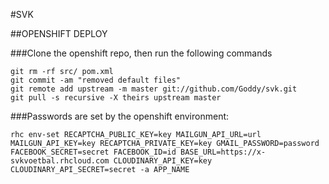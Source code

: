 #SVK

##OPENSHIFT DEPLOY

###Clone the openshift repo, then run the following commands
```
git rm -rf src/ pom.xml
git commit -am "removed default files"
git remote add upstream -m master git://github.com/Goddy/svk.git
git pull -s recursive -X theirs upstream master
```

###Passwords are set by the openshift environment:
```
rhc env-set RECAPTCHA_PUBLIC_KEY=key MAILGUN_API_URL=url MAILGUN_API_KEY=key RECAPTCHA_PRIVATE_KEY=key GMAIL_PASSWORD=password FACEBOOK_SECRET=secret FACEBOOK_ID=id BASE_URL=https://x-svkvoetbal.rhcloud.com CLOUDINARY_API_KEY=key CLOUDINARY_API_SECRET=secret -a APP_NAME
```
